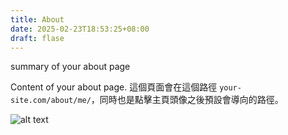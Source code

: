 ```yaml
---
title: About
date: 2025-02-23T18:53:25+08:00
draft: flase
---
```


summary of your about page

<!--more-->

Content of your about page.
這個頁面會在這個路徑 `your-site.com/about/me/`，同時也是點擊主頁頭像之後預設會導向的路徑。

![alt text](/image.png)